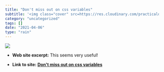 ```yaml
---
title: "Don't miss out on css variables"
subtitle: '<img class="cover" src=https://res.cloudinary.com/practicaldev/image/fetch/s--CaNYW6KT--/c_imagga_sc...'
category: "uncategorized"
tags: []
date: "2021-04-06"
type: "rain"
---
```

<img class="cover" src=https://res.cloudinary.com/practicaldev/image/fetch/s--CaNYW6KT--/c_imagga_scale,f_auto,fl_progressive,h_500,q_auto,w_1000/https://timdeschryver.dev/blog/do-not-miss-out-on-css-variables/images/banner.jpg>



* **Web site excerpt:** This seems very useful!

* **Link to site:** **[Don't miss out on css variables](https://dev.to/timdeschryver/don-t-miss-out-on-css-variables-4708)**